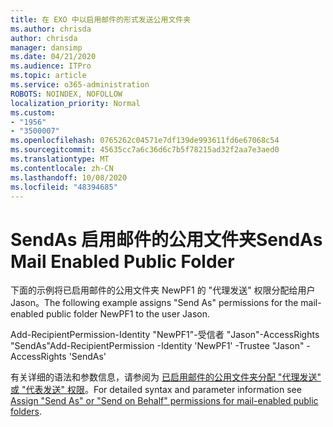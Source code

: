 ```yaml
---
title: 在 EXO 中以启用邮件的形式发送公用文件夹
ms.author: chrisda
author: chrisda
manager: dansimp
ms.date: 04/21/2020
ms.audience: ITPro
ms.topic: article
ms.service: o365-administration
ROBOTS: NOINDEX, NOFOLLOW
localization_priority: Normal
ms.custom:
- "1956"
- "3500007"
ms.openlocfilehash: 0765262c04571e7df139de993611fd6e67068c54
ms.sourcegitcommit: 45635cc7a6c36d6c7b5f78215ad32f2aa7e3aed0
ms.translationtype: MT
ms.contentlocale: zh-CN
ms.lasthandoff: 10/08/2020
ms.locfileid: "48394685"
---
```

# <a name="sendas-mail-enabled-public-folder"></a><span data-ttu-id="c6f67-102">SendAs 启用邮件的公用文件夹</span><span class="sxs-lookup"><span data-stu-id="c6f67-102">SendAs Mail Enabled Public Folder</span></span>

<span data-ttu-id="c6f67-103">下面的示例将已启用邮件的公用文件夹 NewPF1 的 "代理发送" 权限分配给用户 Jason。</span><span class="sxs-lookup"><span data-stu-id="c6f67-103">The following example assigns "Send As" permissions for the mail-enabled public folder NewPF1 to the user Jason.</span></span>

<span data-ttu-id="c6f67-104">Add-RecipientPermission-Identity "NewPF1"-受信者 "Jason"-AccessRights "SendAs"</span><span class="sxs-lookup"><span data-stu-id="c6f67-104">Add-RecipientPermission -Identity 'NewPF1' -Trustee "Jason" -AccessRights 'SendAs'</span></span>

<span data-ttu-id="c6f67-105">有关详细的语法和参数信息，请参阅为 [已启用邮件的公用文件夹分配 "代理发送" 或 "代表发送" 权限](https://docs.microsoft.com/exchange/collaboration-exo/public-folders/assign-permissions-mail-enabled-pfs)。</span><span class="sxs-lookup"><span data-stu-id="c6f67-105">For detailed syntax and parameter information see [Assign "Send As" or "Send on Behalf" permissions for mail-enabled public folders](https://docs.microsoft.com/exchange/collaboration-exo/public-folders/assign-permissions-mail-enabled-pfs).</span></span>
